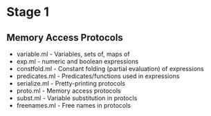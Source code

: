 # Stage 1

## Memory Access Protocols

- variable.ml - Variables, sets of, maps of
- exp.ml - numeric and boolean expressions
- constfold.ml - Constant folding (partial evaluation) of expressions
- predicates.ml - Predicates/functions used in expressions
- serialize.ml - Pretty-printing protocols
- proto.ml - Memory access protocols
- subst.ml - Variable substitution in protocls
- freenames.ml - Free names in protocols

